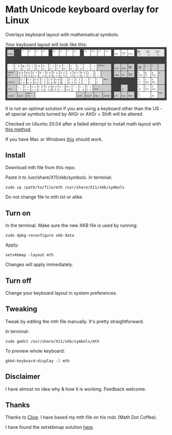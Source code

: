 # Math Unicode keyboard overlay for Linux
Overlays keyboard layout with mathematical symbols.

Your keyboard layout will look like this:
![mth-Layout](/images/mth_Sep_2020.png)

It is not an optimal solution if you are using a keyboard other than the US - all special symbols turned by AltGr or AltGr + Shift will be altered.

Checked on Ubuntu 20.04 after a failed attempt to install math layout with [this method](https://blog.math.coffee/post/20180921/keyboard-layout/).

If you have Mac or Windows [this](http://insti.physics.sunysb.edu/~siegel/unicode.html) should work.

## Install
Download mth file from this repo.

Paste it to /usr/share/X11/xkb/symbols. In terminal:

```
sudo cp /path/to/file/mth /usr/share/X11/xkb/symbols
```

Do not change file to mth.txt or alike.

## Turn on
In the terminal. Make sure the new XKB file is used by running:

```
sudo dpkg-reconfigure xkb-data
```

Apply:
```
setxkbmap -layout mth
```

Changes will apply immediately.

## Turn off
Change your keyboard layout in system preferences.

## Tweaking
Tweak by editing the mth file manually. It's pretty straightforward.

In terminal:
```
sudo gedit /usr/share/X11/xkb/symbols/mth
```

To preview whole keyboard:
```
gkbd-keyboard-display -l mth
```

## Disclaimer
I have almost no idea why & how it is working. Feedback welcome.

## Thanks
Thanks to [Clive](https://blog.math.coffee/post/20180921/keyboard-layout/). I have based my mth file on his mdc (Math Dot Coffee).

I have found the setxkbmap solution [here](https://blog.lobraun.de/2020/03/09/Umlauts-on-US-Keyboard-Layouts-on-Ubuntu-with-XKB/).
